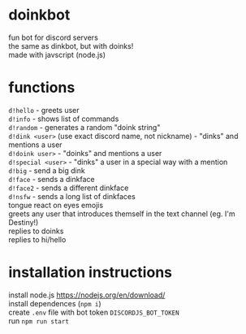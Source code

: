 # doinkbot
fun bot for discord servers \
the same as dinkbot, but with doinks! \
made with javscript (node.js)

# functions
`d!hello` - greets user \
`d!info` - shows list of commands \
`d!random` - generates a random "doink string" \
`d!dink <user>` (use exact discord name, not nickname) - "dinks" and mentions a user \
`d!doink user>` - "doinks" and mentions a user\
`d!special <user>` - "dinks" a user in a special way with a mention \
`d!big` - send a big dink \
`d!face` - sends a dinkface\
`d!face2` - sends a different dinkface \
`d!nsfw` - sends a long list of dinkfaces \
tongue react on eyes emojis\
greets any user that introduces themself in the text channel (eg. I'm Destiny!) \
replies to doinks \
replies to hi/hello 

# installation instructions
install node.js https://nodejs.org/en/download/ \
install dependences (`npm i`) \
create `.env` file with bot token `DISCORDJS_BOT_TOKEN` \
run `npm run start`
